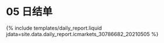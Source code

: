 # 05 日结单

{% include  templates/daily_report.liquid jdata=site.data.daily_report.icmarkets_30786682_20210505 %}